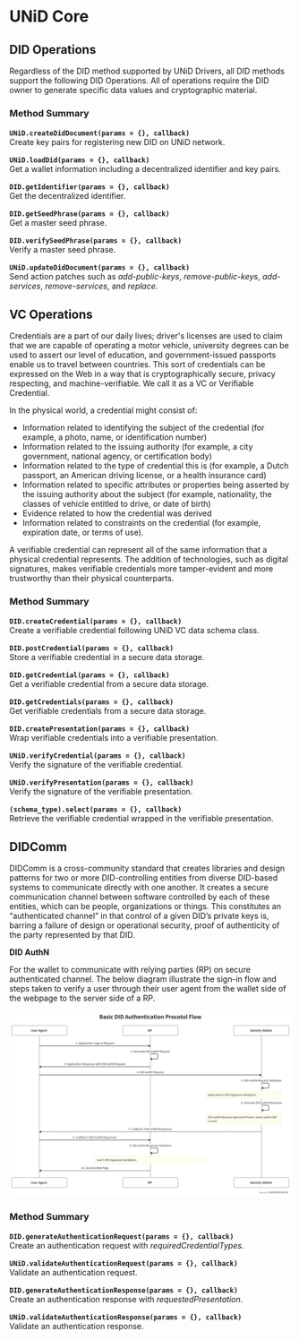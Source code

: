 # UNiD Core

## DID Operations

Regardless of the DID method supported by UNiD Drivers, all DID methods support the following DID Operations. All of operations require the DID owner to generate specific data values and cryptographic material. 

### Method Summary

**`UNiD.createDidDocument(params = {}, callback)`**  
        Create key pairs for registering new DID on UNiD network.

**`UNiD.loadDid(params = {}, callback)`**  
        Get a wallet information including a decentralized identifier and key pairs.

**`DID.getIdentifier(params = {}, callback)`**  
        Get the decentralized identifier.

**`DID.getSeedPhrase(params = {}, callback)`**  
        Get a master seed phrase.

**`DID.verifySeedPhrase(params = {}, callback)`**  
        Verify a master seed phrase.

**`UNiD.updateDidDocument(params = {}, callback)`**  
        Send action patches such as _add-public-keys_, _remove-public-keys_, _add-services_, _remove-services_, and _replace._

## VC Operations

Credentials are a part of our daily lives; driver's licenses are used to claim that we are capable of operating a motor vehicle, university degrees can be used to assert our level of education, and government-issued passports enable us to travel between countries. This sort of credentials can be expressed on the Web in a way that is cryptographically secure, privacy respecting, and machine-verifiable. We call it as a VC or Verifiable Credential.

In the physical world, a credential might consist of:

* Information related to identifying the subject of the credential \(for example, a photo, name, or identification number\)
* Information related to the issuing authority \(for example, a city government, national agency, or certification body\)
* Information related to the type of credential this is \(for example, a Dutch passport, an American driving license, or a health insurance card\)
* Information related to specific attributes or properties being asserted by the issuing authority about the subject \(for example, nationality, the classes of vehicle entitled to drive, or date of birth\)
* Evidence related to how the credential was derived
* Information related to constraints on the credential \(for example, expiration date, or terms of use\).

A verifiable credential can represent all of the same information that a physical credential represents. The addition of technologies, such as digital signatures, makes verifiable credentials more tamper-evident and more trustworthy than their physical counterparts. 

### Method Summary

**`DID.createCredential(params = {}, callback)`**  
        Create a verifiable credential following UNiD VC data schema class.

**`DID.postCredential(params = {}, callback)`**  
        Store a verifiable credential in a secure data storage.

**`DID.getCredential(params = {}, callback)`**   
        Get a verifiable credential from a secure data storage.

**`DID.getCredentials(params = {}, callback)`**  
        Get verifiable credentials from a secure data storage.

**`DID.createPresentation(params = {}, callback)`**  
        Wrap verifiable credentials into a verifiable presentation.

**`UNiD.verifyCredential(params = {}, callback)`**  
        Verify the signature of the verifiable credential.

**`UNiD.verifyPresentation(params = {}, callback)`**  
        Verify the signature of the verifiable presentation.

**`(schema_type).select(params = {}, callback)`**  
        Retrieve the verifiable credential wrapped in the verifiable presentation. 

## DIDComm

DIDComm is a cross-community standard that creates libraries and design patterns for two or more DID-controlling entities from diverse DID-based systems to communicate directly with one another. It creates a secure communication channel between software controlled by each of these entities, which can be people, organizations or things. This constitutes an “authenticated channel” in that control of a given DID’s private keys is, barring a failure of design or operational security, proof of authenticity of the party represented by that DID.

**DID AuthN**

For the wallet to communicate with relying parties \(RP\) on secure authenticated channel. The below diagram illustrate the sign-in flow and steps taken to verify a user through their user agent from the wallet side of the webpage to the server side of a RP.

![DID Auth Protocol Flow](../.gitbook/assets/did-authN-protocol%20%281%29.png)

### Method Summary

**`DID.generateAuthenticationRequest(params = {}, callback)`**  
        Create an authentication request with _requiredCredentialTypes._

**`UNiD.validateAuthenticationRequest(params = {}, callback)`**  
        Validate an authentication request.

**`DID.generateAuthenticationResponse(params = {}, callback)`**  
        Create an authentication response with _requestedPresentation_.

**`UNiD.validateAuthenticationResponse(params = {}, callback)`**  
        Validate an authentication response.

